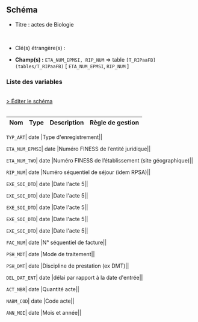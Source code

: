 ## Schéma


- Titre : actes de Biologie
<br />



- Clé(s) étrangère(s) : <br />

- **Champ(s) :** `ETA_NUM_EPMSI, RIP_NUM`
  => table `[T_RIPaaFB](tables/T_RIPaaFB)` [ `ETA_NUM_EPMSI`, `RIP_NUM` ]<br />

 
### Liste des variables
<br />
<div>
    <a href="https://gitlab.com/healthdatahub/applications-du-hdh/schema-snds/-/tree/master/schemas/T_RIPaaFL/T_RIPaaFL.json"
       target="_blank" rel="noopener noreferrer">> Éditer le schéma</a>
</div>
<br />

Nom | Type | Description | Règle de gestion
-|-|-|-



`TYP_ART`| date |Type d'enregistrement||

`ETA_NUM_EPMSI`| date |Numéro FINESS de l’entité juridique||

`ETA_NUM_TWO`| date |Numéro FINESS de l’établissement (site géographique)||

`RIP_NUM`| date |Numéro séquentiel de séjour (idem RPSA)||

`EXE_SOI_DTD`| date |Date l'acte 5||

`EXE_SOI_DTD`| date |Date l'acte 5||

`EXE_SOI_DTD`| date |Date l'acte 5||

`EXE_SOI_DTD`| date |Date l'acte 5||

`EXE_SOI_DTD`| date |Date l'acte 5||

`FAC_NUM`| date |N° séquentiel de facture||

`PSH_MDT`| date |Mode de traitement||

`PSH_DMT`| date |Discipline de prestation (ex DMT)||

`DEL_DAT_ENT`| date |délai par rapport à la date d'entrée||

`ACT_NBR`| date |Quantité acte||

`NABM_COD`| date |Code acte||

`ANN_MOI`| date |Mois et année||
